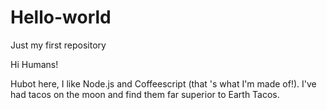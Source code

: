 # Hello-world
Just my first repository

Hi Humans!

Hubot here, I like Node.js and Coffeescript (that 's what I'm made of!).
I've had tacos on the moon and find them far superior to Earth Tacos.
